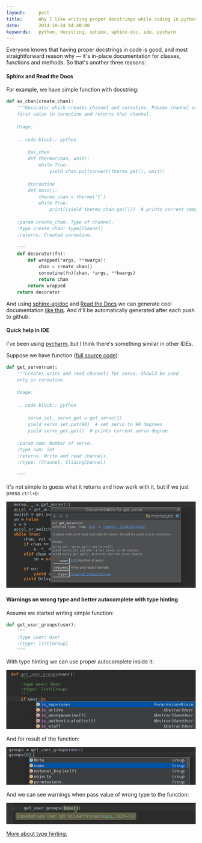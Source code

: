 ```yaml
---
layout:     post
title:      Why I like writing proper docstrings while coding in python
date:       2014-10-24 04:40:00
keywords:   python, docstring, sphinx, sphinx-doc, ide, pycharm 
---
```


Everyone knows that having proper docstrings in code is good, and most straightforward reason
why &mdash; it's in-place documentation for classes, functions and methods.
So that's another three reasons:

#### Sphinx and Read the Docs

For example, we have simple function with docstring:

```python
def as_chan(create_chan):
    """Decorator which creates channel and coroutine. Passes channel as a
    first value to coroutine and returns that channel.

    Usage:

    .. code-block:: python

        @as_chan
        def thermo(chan, unit):
            while True:
                yield chan.put(convert(thermo_get(), unit))

        @coroutine
        def main():
            thermo_chan = thermo('C')
            while True:
                print((yield thermo_chan.get()))  # prints current temperature

    :param create_chan: Type of channel.
    :type create_chan: type[Channel]
    :returns: Created coroutine.

    """
    def decorator(fn):
        def wrapped(*args, **kwargs):
            chan = create_chan()
            coroutine(fn)(chan, *args, **kwargs)
            return chan
        return wrapped
    return decorator
```

And using [sphinx-apidoc](http://sphinx-doc.org/man/sphinx-apidoc.html) and
[Read the Docs](https://readthedocs.org/) we can generate cool documentation
[like this](http://microasync.readthedocs.org/en/latest/microasync.html#microasync.async.as_chan).
And it'll be automatically generated after each push to github.

#### Quick help in IDE

I've been using [pycharm](https://www.jetbrains.com/pycharm/), but I think there's something similar in other IDEs.

Suppose we have function ([full source code](https://github.com/nvbn/microasync/blob/master/microasync/device.py)):

```python
def get_servo(num):
    """Creates write and read channels for servo. Should be used
    only in coroutine.

    Usage:

    .. code-block:: python
    
        servo_set, servo_get = get_servo(1)
        yield servo_set.put(90)  # set servo to 90 degrees
        yield servo_get.get()  # prints current servo degree

    :param num: Number of servo.
    :type num: int
    :returns: Write and read channels.
    :rtype: (Channel, SlidingChannel)

    """
```
It's not simple to guess what it returns and how work with it, but if we just press
`ctrl+Q`:

![screenshot](/assets/docstring_1.png)

#### Warnings on wrong type and better autocomplete with type hinting

Assume we started writing simple function:

```python
def get_user_groups(user):
    """
    :type user: User 
    :rtype: list[Group]
    """
```

With type hinting we can use proper autocomplete inside it:

![screenshot](/assets/docstring_2.png)

And for result of the function:

![screenshot](/assets/docstring_3.png)

And we can see warnings when pass value of wrong type to the function:
 
![screenshot](/assets/docstring_4.png)

[More about type hinting.](http://www.jetbrains.com/pycharm/webhelp/type-hinting-in-pycharm.html)
